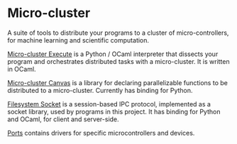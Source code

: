 # Micro-cluster

A suite of tools to distribute your programs to a cluster of micro-controllers, for machine learning and scientific computation.

[Micro-cluster Execute](./microcluster_exec) is a Python / OCaml interpreter that dissects your program and orchestrates distributed tasks with a micro-cluster. It is written in OCaml.

[Micro-cluster Canvas](./microcluster_canvas) is a library for declaring parallelizable functions to be distributed to a micro-cluster. Currently has binding for Python.

[Filesystem Socket](./fs_socket) is a session-based IPC protocol, implemented as a socket library, used by programs in this project. It has binding for Python and OCaml, for client and server-side.

[Ports](./ports) contains drivers for specific microcontrollers and devices.
